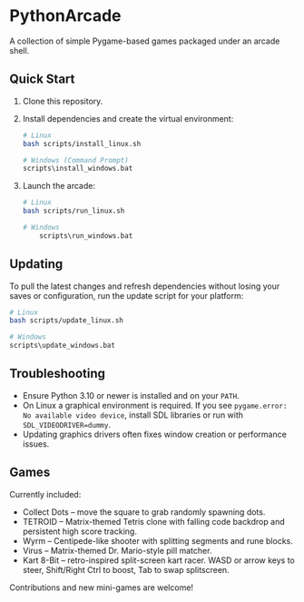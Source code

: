 # PythonArcade

A collection of simple Pygame-based games packaged under an arcade shell.

## Quick Start

1. Clone this repository.
2. Install dependencies and create the virtual environment:

   ```sh
   # Linux
   bash scripts/install_linux.sh

   # Windows (Command Prompt)
   scripts\install_windows.bat
   ```

3. Launch the arcade:

   ```sh
   # Linux
   bash scripts/run_linux.sh

   # Windows
       scripts\run_windows.bat
   ```

## Updating

To pull the latest changes and refresh dependencies without losing your saves or
configuration, run the update script for your platform:

```sh
# Linux
bash scripts/update_linux.sh

# Windows
scripts\update_windows.bat
```

## Troubleshooting

- Ensure Python 3.10 or newer is installed and on your `PATH`.
- On Linux a graphical environment is required. If you see `pygame.error: No available video device`,
  install SDL libraries or run with `SDL_VIDEODRIVER=dummy`.
- Updating graphics drivers often fixes window creation or performance issues.

## Games

Currently included:

- Collect Dots – move the square to grab randomly spawning dots.
- TETROID – Matrix-themed Tetris clone with falling code backdrop and
  persistent high score tracking.
- Wyrm – Centipede-like shooter with splitting segments and rune blocks.
- Virus – Matrix-themed Dr. Mario-style pill matcher.
- Kart 8-Bit – retro-inspired split-screen kart racer. WASD or arrow keys to steer,
  Shift/Right Ctrl to boost, Tab to swap splitscreen.

Contributions and new mini-games are welcome!
